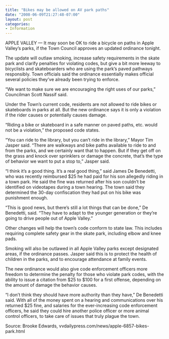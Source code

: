 ```yaml
---
title: "Bikes may be allowed on AV park paths"
date: "2008-06-09T21:27:48-07:00"
layout: post
categories:
- Information
---
```


APPLE VALLEY — It may soon be OK to ride a bicycle on paths in Apple Valley’s parks, if the Town Council approves an updated ordinance tonight.  
  
The update will outlaw smoking, increase safety requirements in the skate park and clarify penalties for violating codes, but give a bit more leeway to bicyclists and skateboarders who are using the park’s paved pathways responsibly. Town officials said the ordinance essentially makes official several policies they’ve already been trying to enforce.

“We want to make sure we are encouraging the right uses of our parks,” Councilman Scott Nassif said.

Under the Town’s current code, residents are not allowed to ride bikes or skateboards in parks at all. But the new ordinance says it is only a violation if the rider causes or potentially causes damage.

“Riding a bike or skateboard in a safe manner on paved paths, etc. would not be a violation,” the proposed code states.

“You can ride to the library, but you can’t ride in the library,” Mayor Tim Jasper said. “There are walkways and bike paths available to ride to and from the parks, and we certainly want that to happen. But if they get off on the grass and knock over sprinklers or damage the concrete, that’s the type of behavior we want to put a stop to,” Jasper said.

“I think it’s a good thing. It’s a real good thing,” said James De Benedetti, who was recently reimbursed $25 he had paid for his son allegedly riding in a town park. He said the fine was returned after his son couldn’t be identified on videotapes during a town hearing. The town said they determined the 30-day confiscation they had put on his bike was punishment enough.

“This is good news, but there’s still a lot things that can be done,” De Benedetti, said. “They have to adapt to the younger generation or they’re going to drive people out of Apple Valley.”

Other changes will help the town’s code conform to state law. This includes requiring complete safety gear in the skate park, including elbow and knee pads.

Smoking will also be outlawed in all Apple Valley parks except designated areas, if the ordinance passes. Jasper said this is to protect the health of children in the parks, and to encourage attendance at family events.

The new ordinance would also give code enforcement officers more freedom to determine the penalty for those who violate park codes, with the ability to issue a citation from $25 to $100 for a first offense, depending on the amount of damage the behavior causes.

“I don’t think they should have more authority than they have,” De Benedetti said. With all of the money spent on a hearing and communications over his returned $25 fine, and salaries for the ever-increasing code enforcement officers, he said they could hire another police officer or more animal control officers, to take care of issues that truly plague the town.

Source: Brooke Edwards, vvdailypress.com/news/apple-6857-bikes-park.html